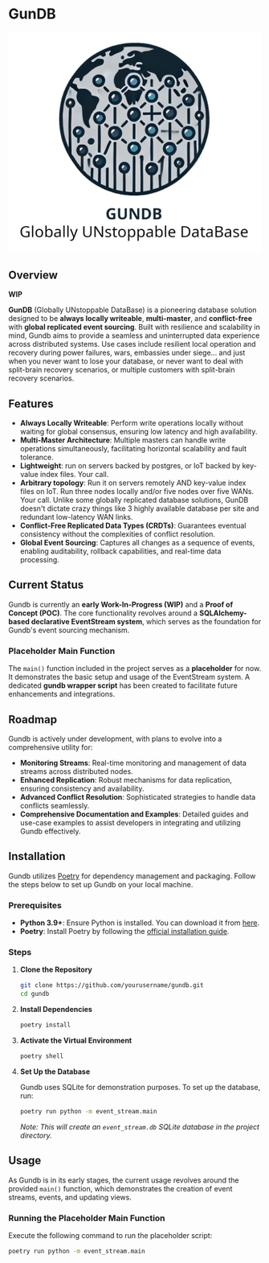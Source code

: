 # GunDB

![GunDB Logo, alt="Globally UNstoppable DataBase"](media/logo.jpg)

## Overview

**WIP**

**GunDB** (Globally UNstoppable DataBase) is a pioneering database solution designed to be **always locally writeable**, **multi-master**, and **conflict-free** with **global replicated event sourcing**. Built with resilience and scalability in mind, Gundb aims to provide a seamless and uninterrupted data experience across distributed systems.  Use cases include resilient local operation and recovery during power failures, wars, embassies under siege... and just when you never want to lose your database, or never want to deal with split-brain recovery scenarios, or multiple customers with split-brain recovery scenarios.

## Features

- **Always Locally Writeable**: Perform write operations locally without waiting for global consensus, ensuring low latency and high availability.
- **Multi-Master Architecture**: Multiple masters can handle write operations simultaneously, facilitating horizontal scalability and fault tolerance.
- **Lightweight**: run on servers backed by postgres, or IoT backed by key-value index files.  Your call.
- **Arbitrary topology**: Run it on servers remotely AND key-value index files on IoT.  Run three nodes locally and/or five nodes over five WANs. Your call. Unlike some globally replicated database solutions, GunDB doesn't dictate crazy things like 3 highly available database per site and redundant low-latency WAN links.
- **Conflict-Free Replicated Data Types (CRDTs)**: Guarantees eventual consistency without the complexities of conflict resolution.
- **Global Event Sourcing**: Captures all changes as a sequence of events, enabling auditability, rollback capabilities, and real-time data processing.

## Current Status

Gundb is currently an **early Work-In-Progress (WIP)** and a **Proof of Concept (POC)**. The core functionality revolves around a **SQLAlchemy-based declarative EventStream system**, which serves as the foundation for Gundb's event sourcing mechanism.

### Placeholder Main Function

The `main()` function included in the project serves as a **placeholder** for now. It demonstrates the basic setup and usage of the EventStream system. A dedicated **gundb wrapper script** has been created to facilitate future enhancements and integrations.

## Roadmap

Gundb is actively under development, with plans to evolve into a comprehensive utility for:

- **Monitoring Streams**: Real-time monitoring and management of data streams across distributed nodes.
- **Enhanced Replication**: Robust mechanisms for data replication, ensuring consistency and availability.
- **Advanced Conflict Resolution**: Sophisticated strategies to handle data conflicts seamlessly.
- **Comprehensive Documentation and Examples**: Detailed guides and use-case examples to assist developers in integrating and utilizing Gundb effectively.

## Installation

Gundb utilizes [Poetry](https://python-poetry.org/) for dependency management and packaging. Follow the steps below to set up Gundb on your local machine.

### Prerequisites

- **Python 3.9+**: Ensure Python is installed. You can download it from [here](https://www.python.org/downloads/).
- **Poetry**: Install Poetry by following the [official installation guide](https://python-poetry.org/docs/#installation).

### Steps

1. **Clone the Repository**

    ```bash
    git clone https://github.com/yourusername/gundb.git
    cd gundb
    ```

2. **Install Dependencies**

    ```bash
    poetry install
    ```

3. **Activate the Virtual Environment**

    ```bash
    poetry shell
    ```

4. **Set Up the Database**

    Gundb uses SQLite for demonstration purposes. To set up the database, run:

    ```bash
    poetry run python -m event_stream.main
    ```

    *Note: This will create an `event_stream.db` SQLite database in the project directory.*

## Usage

As Gundb is in its early stages, the current usage revolves around the provided `main()` function, which demonstrates the creation of event streams, events, and updating views.

### Running the Placeholder Main Function

Execute the following command to run the placeholder script:

```bash
poetry run python -m event_stream.main
